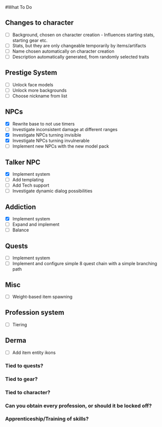 #What To Do

## Changes to character
- [ ] Background, chosen on character creation - Influences starting stats, starting gear etc.
- [ ] Stats, but they are only changeable temporarily by items/artifacts
- [ ] Name chosen automatically on character creation
- [ ] Description automatically generated, from randomly selected traits

## Prestige System
- [ ] Unlock face models
- [ ] Unlock more backgrounds
- [ ] Choose nickname from list

## NPCs
- [x] Rewrite base to not use timers
- [ ] Investigate inconsistent damage at different ranges
- [x] Investigate NPCs turning invisible
- [x] Investigate NPCs turning invulnerable
- [ ] Implement new NPCs with the new model pack

## Talker NPC
- [x] Implement system
- [ ] Add templating
- [ ] Add Tech support
- [ ] Investigate dynamic dialog possibilities

## Addiction
- [x] Implement system
- [ ] Expand and implement
- [ ] Balance

## Quests
- [ ] Implement system
- [ ] Implement and configure simple 8 quest chain with a simple branching path

## Misc
- [ ] Weight-based item spawning

## Profession system
- [ ] Tiering

## Derma
- [ ] Add item entity ikons

### Tied to quests?
### Tied to gear?
### Tied to character?
### Can you obtain every profession, or should it be locked off?
### Apprenticeship/Training of skills? 
